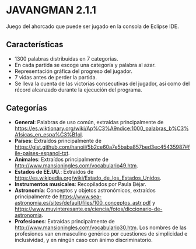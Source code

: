 # JAVANGMAN 2.1.1
Juego del ahorcado que puede ser jugado en la consola de Eclipse IDE.

## Características
- 1300 palabras distribuidas en 7 categorías.
- En cada partida se escoge una categoría y palabra al azar.
- Representación gráfica del progreso del jugador.
- 7 vidas antes de perder la partida.
- Se lleva la cuenta de las victorias consecutivas del jugador, así como del récord alcanzado durante la ejecución del programa.

## Categorías
- **General**: Palabras de uso común, extraídas principalmente de https://es.wiktionary.org/wiki/Ap%C3%A9ndice:1000_palabras_b%C3%A1sicas_en_espa%C3%B1ol.
- **Países**: Extraídos principalmente de https://gist.github.com/hanoii/5b2ce60a7e5baba857bed3ec45435987#file-paises-espanol-txt.
- **Animales**: Extraídos principalmente de http://www.mansioningles.com/vocabulario49.htm.
- **Estados de EE.UU.**: Extraídos de https://es.wikipedia.org/wiki/Estado_de_los_Estados_Unidos.
- **Instrumentos musicales**: Recopilados por Paula Béjar.
- **Astronomía**: Conceptos y objetos astronómicos, extraídos principalmente de https://www.sea-astronomia.es/sites/default/files/100_conceptos_astr.pdf y https://www.muyinteresante.es/ciencia/fotos/diccionario-de-astronomia. 
- **Profesiones**: Extraídas principalmente de http://www.mansioningles.com/vocabulario30.htm. Los nombres de las profesiones van en masculino genérico por cuestiones de simplicidad e inclusividad, y en ningún caso con ánimo discriminatorio.
